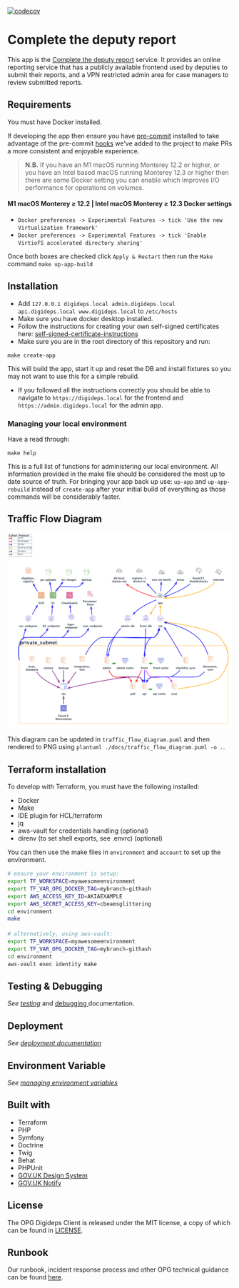 [![codecov](https://codecov.io/gh/ministryofjustice/opg-digideps/branch/master/graph/badge.svg?token=asprWvTRqh)](https://codecov.io/gh/ministryofjustice/opg-digideps)

# Complete the deputy report

This app is the [Complete the deputy report][service] service. It provides an online reporting service that has a publicly available frontend used by deputies to submit their reports, and a VPN restricted admin area for case managers to review submitted reports.

## Requirements

You must have Docker installed.

If developing the app then ensure you have [pre-commit](https://pre-commit.com/) installed to take advantage of the pre-commit [hooks](.pre-commit-config.yaml) we've added to the project to make PRs a more consistent and enjoyable experience.

> **N.B.** If you have an M1 macOS running Monterey 12.2 or higher, or you have an Intel based macOS running Monterey 12.3 or higher then there are some Docker setting you can enable which improves I/O performance for operations on volumes.

#### M1 macOS Monterey ≥ 12.2 | Intel macOS Monterey ≥ 12.3 Docker settings

* `Docker preferences -> Experimental Features -> tick 'Use the new Virtualization framework'`
* `Docker preferences -> Experimental Features -> tick 'Enable VirtioFS accelerated directory sharing'`

Once both boxes are checked click `Apply & Restart` then run the `Make` command `make up-app-build`

## Installation

- Add `127.0.0.1 digideps.local admin.digideps.local api.digideps.local www.digideps.local` to `/etc/hosts`
- Make sure you have docker desktop installed.
- Follow the instructions for creating your own self-signed certificates here: [self-signed-certificate-instructions](local-resources/local-load-balancer/certificates/certificates.md)
- Make sure you are in the root directory of this repository and run:

```
make create-app
```

This will build the app, start it up and reset the DB and install fixtures so you may not want to use this for a simple rebuild.

- If you followed all the instructions correctly you should be able to navigate to `https://digideps.local` for the frontend
and `https://admin.digideps.local` for the admin app.

### Managing your local environment

Have a read through:

```
make help
```

This is a full list of functions for administering our local environment. All information provided in the make file
should be considered the most up to date source of truth. For bringing your app back up use: `up-app` and `up-app-rebuild`
instead of `create-app` after your initial build of everything as those commands will be considerably faster.

## Traffic Flow Diagram

![Digideps traffic flow diagram](./docs/traffic_flow_diagram.png)

This diagram can be updated in `traffic_flow_diagram.puml` and then rendered to PNG using `plantuml ./docs/traffic_flow_diagram.puml -o .`.

## Terraform installation

To develop with Terraform, you must have the following installed:

- Docker
- Make
- IDE plugin for HCL/terraform
- jq
- aws-vault for credentials handling (optional)
- direnv (to set shell exports, see .envrc) (optional)

You can then use the make files in `environment` and `account` to set up the environment.

```bash
# ensure your environment is setup:
export TF_WORKSPACE=myawesomeenvironment
export TF_VAR_OPG_DOCKER_TAG=mybranch-githash
export AWS_ACCESS_KEY_ID=AKIAEXAMPLE
export AWS_SECRET_ACCESS_KEY=cbeamsglittering
cd environment
make

# alternatively, using aws-vault:
export TF_WORKSPACE=myawesomeenvironment
export TF_VAR_OPG_DOCKER_TAG=mybranch-githash
cd environment
aws-vault exec identity make
```

## Testing & Debugging

_See [testing](docs/TESTING.md)_ and [debugging ](docs/DEBUGGING.md) documentation.

## Deployment

_See [deployment documentation](docs/DEPLOYMENT.md)_

## Environment Variable

_See [managing environment variables](docs/ENVIRONMENT_VARIABLES.md)_

## Built with

- Terraform
- PHP
- Symfony
- Doctrine
- Twig
- Behat
- PHPUnit
- [GOV.UK Design System](https://design-system.service.gov.uk/)
- [GOV.UK Notify](https://notifications.service.gov.uk/)

## License

The OPG Digideps Client is released under the MIT license, a copy of which can be found in [LICENSE](LICENSE).

[service]: https://complete-deputy-report.service.gov.uk/

## Runbook

Our runbook, incident response process and other OPG technical guidance can be found [here](https://ministryofjustice.github.io/opg-technical-guidance/#opg-technical-guidance).
